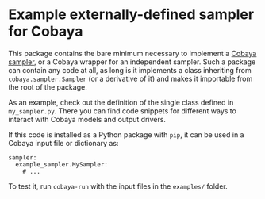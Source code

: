 Example externally-defined sampler for Cobaya
=============================================

This package contains the bare minimum necessary to implement a [Cobaya sampler](https://cobaya.readthedocs.io/en/latest/sampler.html), or a Cobaya wrapper for an independent sampler. Such a package can contain any code at all, as long is it implements a class inheriting from `cobaya.sampler.Sampler` (or a derivative of it) and makes it importable from the root of the package.

As an example, check out the definition of the single class defined in ``my_sampler.py``. There you can find code snippets for different ways to interact with Cobaya models and output drivers.

If this code is installed as a Python package with ``pip``, it can be used in a Cobaya input file or dictionary as:

    sampler:
      example_sampler.MySampler:
        # ...

To test it, run ``cobaya-run`` with the input files in the ``examples/`` folder.
